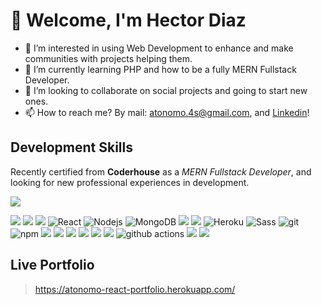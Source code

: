 <!---
HectorHDiaz/HectorHDiaz is a ✨ special ✨ repository because its `README.md` (this file) appears on your GitHub profile.
You can click the Preview link to take a look at your changes.
--->

# 👋 Welcome, I'm Hector Diaz

- 👀 I’m interested in using Web Development to enhance and make communities with projects helping them.
- 🌱 I’m currently learning PHP and how to be a fully MERN Fullstack Developer. 
- 💞️ I’m looking to collaborate on social projects and going to start new ones.
- 📫 How to reach me? By mail: atonomo.4s@gmail.com, and [Linkedin](https://www.linkedin.com/in/hd-arg/)!

## Development Skills

Recently certified from **Coderhouse** as a *MERN Fullstack Developer*, and looking for new professional experiences in development.

<picture>
  <img src="https://i.imgur.com/zyjUctM.png">
</picture>

<p>
  <img src="https://img.shields.io/badge/HTML5-E34F26? style=for-the-badge&logo=html5&logoColor=white">
  <img src="https://img.shields.io/badge/CSS3-1572B6? style=for-the-badge&logo=css3&logoColor=white">
  <img src="https://img.shields.io/badge/JavaScript-F7DF1E? style=for-the-badge&logo=javascript&logoColor=black">
  <img alt="React" src="https://img.shields.io/badge/-React-45b8d8? style=flat-square&logo=react&logoColor=white" />
  <img alt="Nodejs" src="https://img.shields.io/badge/-Nodejs-43853d?  style=flat-square&logo=Node.js&logoColor=white" />
  <img alt="MongoDB" src="https://img.shields.io/badge/-MongoDB-13aa52?  style=flat-square&logo=mongodb&logoColor=white" />
  <img src="https://img.shields.io/badge/Bootstrap-563D7C? style=for-the-badge&logo=bootstrap&logoColor=white">
  <img src="https://img.shields.io/badge/MySQL-005C84? style=for-the-badge&logo=mysql&logoColor=white">
  <img alt="Heroku" src="https://img.shields.io/badge/-Heroku-430098?  style=flat-square&logo=heroku&logoColor=white" />
  <img alt="Sass" src="https://img.shields.io/badge/-Sass-CC6699?  style=flat-square&logo=sass&logoColor=white" />
  <img alt="git" src="https://img.shields.io/badge/-Git-F05032?  style=flat-square&logo=git&logoColor=white" />
  <img alt="npm" src="https://img.shields.io/badge/-NPM-CB3837?  style=flat-square&logo=npm&logoColor=white" />
  <img src="https://img.shields.io/badge/Markdown-000000? style=for-the-badge&logo=markdown&logoColor=white">
  <img src="https://img.shields.io/badge/Visual_Studio-5C2D91? style=for-the-badge&logo=visual%20studio&logoColor=white">
  <img src="https://img.shields.io/badge/Adobe%20XD-470137? style=for-the-badge&logo=Adobe%20XD&logoColor=#FF61F6">
  <img src="https://img.shields.io/badge/Steam-000000? style=for-the-badge&logo=steam&logoColor=white">
  <img src="https://img.shields.io/badge/freecodecamp-27273D? style=for-the-badge&logo=freecodecamp&logoColor=white">
  <img src="https://img.shields.io/badge/MDN_Web_Docs-black? style=for-the-badge&logo=mdnwebdocs&logoColor=white">
  <img alt="github actions" src="https://img.shields.io/badge/-Github_Actions-2088FF? style=flat-square&logo=github-actions&logoColor=white" />
  <img src="https://img.shields.io/badge/Nintendo_Switch-E60012? style=for-the-badge&logo=nintendo-switch&logoColor=white">
  <img src="https://img.shields.io/badge/SAP-0FAAFF? style=for-the-badge&logo=sap&logoColor=white">
  </p>

## Live Portfolio
> https://atonomo-react-portfolio.herokuapp.com/

